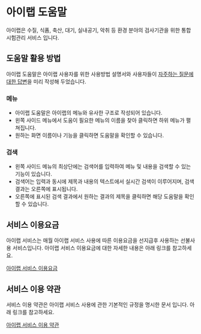 # 아이랩 도움말

아이랩은 수질, 식품, 축산, 대기, 실내공기, 악취 등 환경 분야의 검사기관을 위한 통합 시험관리 서비스 입니다.

## 도움말 활용 방법

아이랩 도움말은 아이랩 사용자를 위한 사용방법 설명서와 사용자들이 [자주하는 질문에 대한 답변](undefined-16/)을 미리 작성해 두었습니다. 

### 메뉴

* 아이랩 도움말은 아이랩의 메뉴와 유사한 구조로 작성되어 있습니다.
* 왼쪽 사이드 메뉴에서 도움이 필요한 메뉴의 이름을 찾아 클릭하면 하위 메뉴가 펼쳐집니다.
* 원하는 화면 이름이나 기능을 클릭하면 도움말을 확인할 수 있습니다.

### 검색

* 왼쪽 사이드 메뉴의 최상단에는 검색어를 입력하여 메뉴 및 내용을 검색할 수 있는 기능이 있습니다.
* 검색어는 입력과 동시에 제목과 내용의 텍스트에서 실시간 검색이 이루어지며, 검색 결과는 오른쪽에 표시됩니다.
* 오른쪽에 표시된 검색 결과에서 원하는 결과의 제목을 클릭하면 해당 도움말을 확인할 수 있습니다.

## 서비스 이용요금

아이랩 서비스는 매월 아이랩 서비스 사용에 따른 이용요금을 선지급후 사용하는 선불사용 서비스입니다. 아이랩 서비스 이용요금에 대한 자세한 내용은 아래 링크를 참고하세요.

[아이랩 서비스 이용요금](undefined-1.md)

## 서비스 이용 약관

서비스 이용 약관은 아이랩 서비스 사용에 관한 기본적인 규정을 명시한 문서 입니다. 아래 링크를 참고하세요.

[아이랩 서비스 이용 약관](undefined-2.md)


